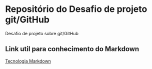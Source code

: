 #  Repositório do Desafio de projeto git/GitHub
Desafio de projeto sobre git/GitHub

##  Link util para conhecimento do Markdown
[Tecnologia Markdown](https://docs.pipz.com/central-de-ajuda/learning-center/guia-basico-de-markdown#open)
